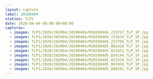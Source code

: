 ```yaml
---
layout: capture
label: 20200404
station: TLP1
date: 2020-04-04 00:00:00+00:00
capturas:
  - imagem: TLP1/2020/202004/20200404/M20200404_215757_TLP_1P.jpg
  - imagem: TLP1/2020/202004/20200404/M20200404_222634_TLP_1P.jpg
  - imagem: TLP1/2020/202004/20200404/M20200404_225703_TLP_1P.jpg
  - imagem: TLP1/2020/202004/20200404/M20200405_002420_TLP_1P.jpg
  - imagem: TLP1/2020/202004/20200404/M20200405_032652_TLP_1P.jpg
  - imagem: TLP1/2020/202004/20200404/M20200405_034144_TLP_1P.jpg
  - imagem: TLP1/2020/202004/20200404/M20200405_052559_TLP_1P.jpg
  - imagem: TLP1/2020/202004/20200404/M20200405_063450_TLP_1P.jpg
  - imagem: TLP1/2020/202004/20200404/M20200405_080201_TLP_1P.jpg
---
```

